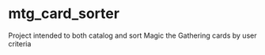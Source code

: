# mtg_card_sorter
Project intended to both catalog and sort Magic the Gathering cards by user criteria
